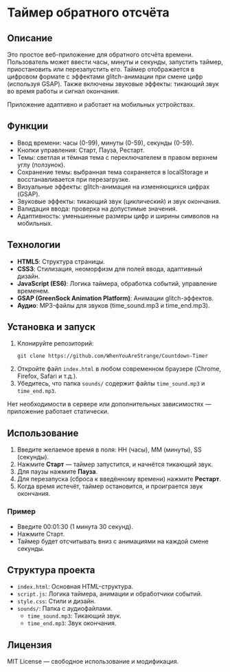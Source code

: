 # Таймер обратного отсчёта

## Описание

Это простое веб-приложение для обратного отсчёта времени. Пользователь может ввести часы, минуты и секунды, запустить таймер, приостановить или перезапустить его. Таймер отображается в цифровом формате с эффектами glitch-анимации при смене цифр (используя GSAP). Также включены звуковые эффекты: тикающий звук во время работы и сигнал окончания.

Приложение адаптивно и работает на мобильных устройствах.

## Функции

- Ввод времени: часы (0-99), минуты (0-59), секунды (0-59).
- Кнопки управления: Старт, Пауза, Рестарт.
- Темы: светлая и тёмная тема с переключателем в правом верхнем углу (ползунок).
- Сохранение темы: выбранная тема сохраняется в localStorage и восстанавливается при перезагрузке.
- Визуальные эффекты: glitch-анимация на изменяющихся цифрах (GSAP).
- Звуковые эффекты: тикающий звук (циклический) и звук окончания.
- Валидация ввода: проверка на допустимые значения.
- Адаптивность: уменьшенные размеры цифр и ширины символов на мобильных.

## Технологии

- **HTML5**: Структура страницы.
- **CSS3**: Стилизация, неоморфизм для полей ввода, адаптивный дизайн.
- **JavaScript (ES6)**: Логика таймера, обработка событий, управление временем.
- **GSAP (GreenSock Animation Platform)**: Анимации glitch-эффектов.
- **Аудио**: MP3-файлы для звуков (time_sound.mp3 и time_end.mp3).

## Установка и запуск

1. Клонируйте репозиторий:
   ```
   git clone https://github.com/WhenYouAreStrange/Countdown-Timer
   ```
2. Откройте файл `index.html` в любом современном браузере (Chrome, Firefox, Safari и т.д.).
3. Убедитесь, что папка `sounds/` содержит файлы `time_sound.mp3` и `time_end.mp3`.

Нет необходимости в сервере или дополнительных зависимостях — приложение работает статически.

## Использование

1. Введите желаемое время в поля: HH (часы), MM (минуты), SS (секунды).
2. Нажмите **Старт** — таймер запустится, и начнётся тикающий звук.
3. Для паузы нажмите **Пауза**.
4. Для перезапуска (сброса к введённому времени) нажмите **Рестарт**.
5. Когда время истечёт, таймер остановится, и проиграется звук окончания.

### Пример

- Введите 00:01:30 (1 минута 30 секунд).
- Нажмите Старт.
- Таймер будет отсчитывать вниз с анимациями на каждой смене секунды.

## Структура проекта

- `index.html`: Основная HTML-структура.
- `script.js`: Логика таймера, анимации и обработчики событий.
- `style.css`: Стили и дизайн.
- `sounds/`: Папка с аудиофайлами.
  - `time_sound.mp3`: Тикающий звук.
  - `time_end.mp3`: Звук окончания.

## Лицензия

MIT License — свободное использование и модификация.
